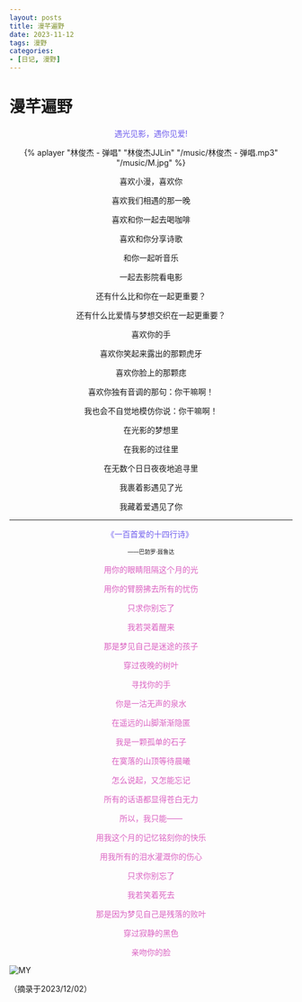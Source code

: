 ```yaml
---
layout: posts
title: 漫芊遍野
date: 2023-11-12 
tags: 漫野
categories: 
- [日记, 漫野]
---
```


# 漫芊遍野



<center><font color=#6f5dee>遇光见影，遇你见爱! </font>



<!--more-->







{% aplayer "林俊杰 - 弹唱" "林俊杰JJLin" "/music/林俊杰 - 弹唱.mp3" "/music/M.jpg" %}  



喜欢小漫，喜欢你

喜欢我们相遇的那一晚

喜欢和你一起去喝咖啡

喜欢和你分享诗歌

和你一起听音乐

一起去影院看电影



还有什么比和你在一起更重要？

还有什么比爱情与梦想交织在一起更重要？



喜欢你的手

喜欢你笑起来露出的那颗虎牙

喜欢你脸上的那颗痣

喜欢你独有音调的那句：你干嘛啊！

我也会不自觉地模仿你说：你干嘛啊！



在光影的梦想里

在我影的过往里

在无数个日日夜夜地追寻里

我裹着影遇见了光

我藏着爱遇见了你



---

<font color=#6f5dee>《一百首爱的十四行诗》 </font>



<font size=1px > ——巴勃罗·聂鲁达</font>

<font color=#db62c2>

用你的眼睛阻隔这个月的光

用你的臂膀拂去所有的忧伤

只求你别忘了

我若哭着醒来

那是梦见自己是迷途的孩子

穿过夜晚的树叶

寻找你的手

你是一沽无声的泉水

在遥远的山脚渐渐隐匿

我是一颗孤单的石子

在寞落的山顶等待晨曦

怎么说起，又怎能忘记

所有的话语都显得苍白无力

所以，我只能——

用我这个月的记忆铭刻你的快乐

用我所有的泪水灌溉你的伤心

只求你别忘了

我若笑着死去

那是因为梦见自己是残落的败叶

穿过寂静的黑色

亲吻你的脸

</font>

</center>



![MY](/music/M2.jpg)



（摘录于2023/12/02）

